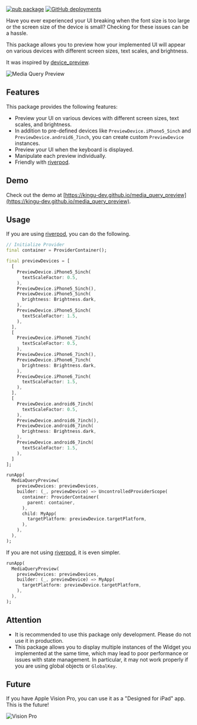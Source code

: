 [![pub package](https://img.shields.io/pub/v/media_query_preview.svg)](https://pub.dartlang.org/packages/media_query_preview)
[![GitHub deployments](https://img.shields.io/github/deployments/kingu-dev/media_query_preview/demo?label=Deploy%20Demo)](https://kingu-dev.github.io/media_query_preview/)

Have you ever experienced your UI breaking when the font size is too large or the screen size of the device is small? Checking for these issues can be a hassle.

This package allows you to preview how your implemented UI will appear on various devices with different screen sizes, text scales, and brightness.

It was inspired by [device_preview](https://pub.dev/packages/device_preview).

![Media Query Preview](https://raw.githubusercontent.com/kingu-dev/media_query_preview/main/screenshots/media_query_preview.gif)

## Features

This package provides the following features:

- Preview your UI on various devices with different screen sizes, text scales, and brightness.
- In addition to pre-defined devices like `PreviewDevice.iPhone5_5inch` and `PreviewDevice.android6_7inch`, you can create custom `PreviewDevice` instances.
- Preview your UI when the keyboard is displayed.
- Manipulate each preview individually.
- Friendly with [riverpod](https://pub.dev/packages/riverpod).

## Demo

Check out the demo at [https://kingu-dev.github.io/media_query_preview](https://kingu-dev.github.io/media_query_preview).

## Usage

If you are using [riverpod](https://pub.dev/packages/riverpod), you can do the following.

```dart
// Initialize Provider
final container = ProviderContainer();

final previewDevices = [
  [
    PreviewDevice.iPhone5_5inch(
      textScaleFactor: 0.5,
    ),
    PreviewDevice.iPhone5_5inch(),
    PreviewDevice.iPhone5_5inch(
      brightness: Brightness.dark,
    ),
    PreviewDevice.iPhone5_5inch(
      textScaleFactor: 1.5,
    ),
  ],
  [
    PreviewDevice.iPhone6_7inch(
      textScaleFactor: 0.5,
    ),
    PreviewDevice.iPhone6_7inch(),
    PreviewDevice.iPhone6_7inch(
      brightness: Brightness.dark,
    ),
    PreviewDevice.iPhone6_7inch(
      textScaleFactor: 1.5,
    ),
  ],
  [
    PreviewDevice.android6_7inch(
      textScaleFactor: 0.5,
    ),
    PreviewDevice.android6_7inch(),
    PreviewDevice.android6_7inch(
      brightness: Brightness.dark,
    ),
    PreviewDevice.android6_7inch(
      textScaleFactor: 1.5,
    ),
  ]
];

runApp(
  MediaQueryPreview(
    previewDevices: previewDevices,
    builder: (_, previewDevice) => UncontrolledProviderScope(
      container: ProviderContainer(
        parent: container,
      ),
      child: MyApp(
        targetPlatform: previewDevice.targetPlatform,
      ),
    ),
  ),
);
```

If you are not using [riverpod](https://pub.dev/packages/riverpod), it is even simpler.

```dart
runApp(
  MediaQueryPreview(
    previewDevices: previewDevices,
    builder: (_, previewDevice) => MyApp(
      targetPlatform: previewDevice.targetPlatform,
    ),
  ),
);
```

## Attention

- It is recommended to use this package only development. Please do not use it in production.
- This package allows you to display multiple instances of the Widget you implemented at the same time, which may lead to poor performance or issues with state management. In particular, it may not work properly if you are using global objects or `GlobalKey`.

## Future

If you have Apple Vision Pro, you can use it as a "Designed for iPad" app. This is the future!

![Vision Pro](https://raw.githubusercontent.com/kingu-dev/media_query_preview/main/screenshots/vision_pro.webp)
